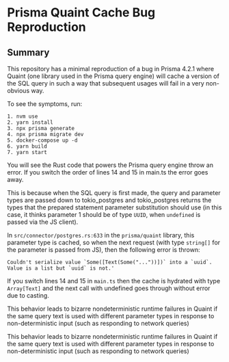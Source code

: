 # Prisma Quaint Cache Bug Reproduction

## Summary
This repository has a minimal reproduction of a bug in Prisma 4.2.1 where Quaint (one library used in the Prisma query engine) will cache a version of the SQL query in such a way that subsequent usages will fail in a very non-obvious way.

To see the symptoms, run:
```
1. nvm use
2. yarn install
3. npx prisma generate
4. npx prisma migrate dev
5. docker-compose up -d
6. yarn build
7. yarn start
```

You will see the Rust code that powers the Prisma query engine throw an error. If you switch the order of lines 14 and 15 in main.ts the error goes away.

This is because when the SQL query is first made, the query and parameter types are passed down to tokio_postgres and tokio_postgres returns the types that the prepared statement parameter substitution should use (in this case, it thinks parameter 1 should be of type `UUID`, when `undefined` is passed via the JS client).

In `src/connector/postgres.rs:633` in the `prisma/quaint` library, this parameter type is cached, so when the next request (with type `string[]` for the parameter is passed from JS), then the following error is thrown:
```
Couldn't serialize value `Some([Text(Some("..."))])` into a `uuid`. Value is a list but `uuid` is not.'
```

If you switch lines 14 and 15 in `main.ts` then the cache is hydrated with type `Array[Text]` and the next call with undefined goes through without error due to casting.

This behavior leads to bizarre nondeterministic runtime failures in Quaint if the same query text is used with different parameter types in response to non-deterministic input (such as responding to network queries)

This behavior leads to bizarre nondeterministic runtime failures in Quaint if the same query text is used with different parameter types in response to non-deterministic input (such as responding to network queries)



